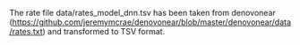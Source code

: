 The rate file data/rates_model_dnn.tsv has been taken from denovonear (https://github.com/jeremymcrae/denovonear/blob/master/denovonear/data/rates.txt) and transformed to TSV format.
